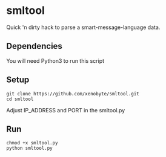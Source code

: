 # smltool
Quick 'n dirty hack to parse a smart-message-language data.

## Dependencies
You will need Python3 to run this script

## Setup
```
git clone https://github.com/xenobyte/smltool.git
cd smltool
```

Adjust IP_ADDRESS and PORT in the smltool.py

## Run
```
chmod +x smltool.py
python smltool.py
```
